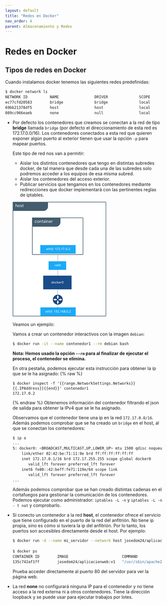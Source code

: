 ```yaml
---
layout: default
title: "Redes en Docker"
nav_order: 4
parent: Almacenamiento y Redes
---
```


# Redes en Docker

## Tipos de redes en Docker

Cuando instalamos docker tenemos las siguientes redes predefinidas:

```bash
$ docker network ls
NETWORK ID          NAME                DRIVER              SCOPE
ec77cfd20583        bridge              bridge              local
69bb21378df5        host                host                local
089cc966eaeb        none                null                local
```

* Por defecto los contenedores que creamos se conectan a la red de tipo **bridge** llamada `bridge` (por defecto el direccionamiento de esta red es 172.17.0.0/16). Los contenedores conectados a esta red que quieren exponer algún puerto al exterior tienen que usar la opción `-p` para mapear puertos.

    Este tipo de red nos van a permitir: 

    * Aislar los distintos contenedores que tengo en distintas subredes docker, de tal manera que desde cada una de las subredes solo podremos acceder a los equipos de esa misma subred.
    * Aislar los contenedores del acceso exterior.
    * Publicar servicios que tengamos en los contenedores mediante redirecciones que docker implementará con las pertinentes reglas de iptables.

    ![docker](img/bridge1.png)

    Veamos un ejemplo:

    Vamos a crear un contenedor interactivos con la imagen `debian`:

    ```bash
    $ docker run -it --name contenedor1 --rm debian bash
    ```
    **Nota: Hemos usado la opción `--rm` para al finalizar de ejecutar el proceso, el contenedor se elimina.**

    En otra pestaña, podemos ejecutar esta instrucción para obtener la ip que se le ha asignado:
    {% raw %}
    ```
    $ docker inspect -f '{{range.NetworkSettings.Networks}}{{.IPAddress}}{{end}}' contenedor1
    172.17.0.2
    ```
    {% endraw %}
    Obtenemos información del contenedor filtrando el json de salida para obtener la IPv4 que se le ha asignado.

    Observamos que el contenedor tiene una ip en la red `172.17.0.0/16`. Además podemos comprobar que se ha creado un `bridge` en el host, al que se conectan los contenedores:

    ```bash
    $ ip a
    ...
    5: docker0: <BROADCAST,MULTICAST,UP,LOWER_UP> mtu 1500 qdisc noqueue state UP group default 
        link/ether 02:42:be:71:11:9e brd ff:ff:ff:ff:ff:ff
        inet 172.17.0.1/16 brd 172.17.255.255 scope global docker0
           valid_lft forever preferred_lft forever
        inet6 fe80::42:beff:fe71:119e/64 scope link 
           valid_lft forever preferred_lft forever
    ...
    ```

    Además podemos comprobar que se han creado distintas cadenas en el cortafuegos para gestionar la comunicación de los contenedores. Podemos ejecutar como administrador: `iptables -L -n` y `iptables -L -n - t nat` y comprobarlo.


* Si conecto un contenedor a la red **host**, el contenedor ofrece el servicio que tiene configurado en el puerto de la red del anfitrión. No tiene ip propia, sino es cómo si tuviera la ip del anfitrión. Por lo tanto, los puertos son accesibles directamente desde el host. Por ejemplo:

    ```bash
    $ docker run -d --name mi_servidor --network host josedom24/aplicacionweb:v1
        
    $ docker ps
    CONTAINER ID        IMAGE                        COMMAND                  CREATED             STATUS              PORTS               NAMES
    135c742af1ff        josedom24/aplicacionweb:v1   "/usr/sbin/apache2ct…"   3 seconds ago       Up 2 seconds                                  mi_servidor
    ```
    
    Prueba acceder directamente al puerto 80 del servidor para ver la página web.

* La red **none** no configurará ninguna IP para el contenedor y no tiene acceso a la red externa ni a otros contenedores. Tiene la dirección loopback y se puede usar para ejecutar trabajos por lotes.
